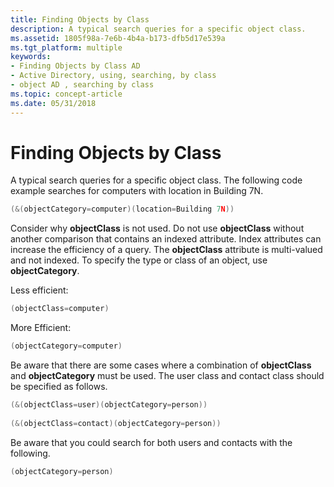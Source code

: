 ```yaml
---
title: Finding Objects by Class
description: A typical search queries for a specific object class.
ms.assetid: 1805f98a-7e6b-4b4a-b173-dfb5d17e539a
ms.tgt_platform: multiple
keywords:
- Finding Objects by Class AD
- Active Directory, using, searching, by class
- object AD , searching by class
ms.topic: concept-article
ms.date: 05/31/2018
---
```


# Finding Objects by Class

A typical search queries for a specific object class. The following code example searches for computers with location in Building 7N.


```C++
(&(objectCategory=computer)(location=Building 7N))
```



Consider why **objectClass** is not used. Do not use **objectClass** without another comparison that contains an indexed attribute. Index attributes can increase the efficiency of a query. The **objectClass** attribute is multi-valued and not indexed. To specify the type or class of an object, use **objectCategory**.

Less efficient:


```C++
(objectClass=computer)
```



More Efficient:


```C++
(objectCategory=computer)
```



Be aware that there are some cases where a combination of **objectClass** and **objectCategory** must be used. The user class and contact class should be specified as follows.


```C++
(&(objectClass=user)(objectCategory=person))
 
(&(objectClass=contact)(objectCategory=person))
```



Be aware that you could search for both users and contacts with the following.


```C++
(objectCategory=person)
```



 

 





